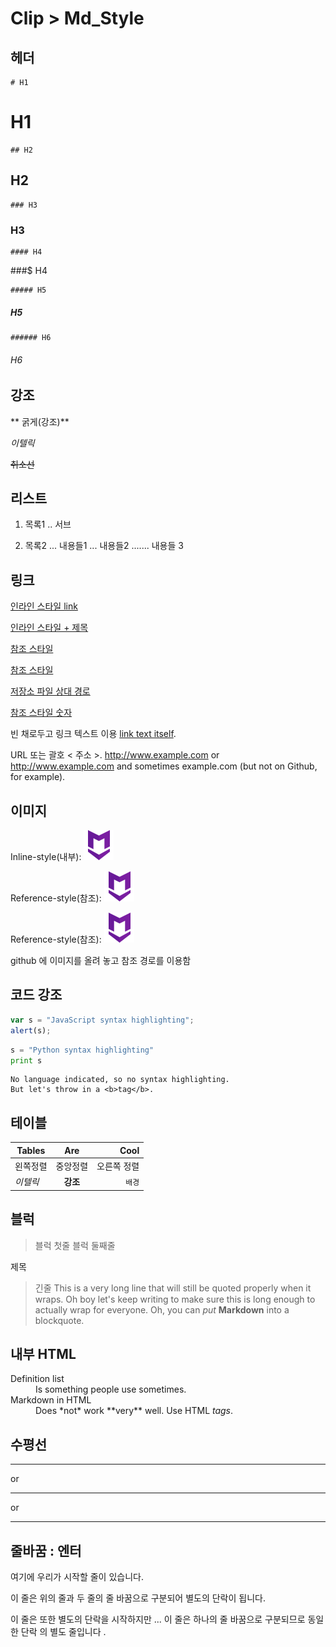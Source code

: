 # Clip > Md_Style

## 헤더  
```
# H1
```  
# H1

```
## H2
```  
## H2

```
### H3
``` 
### H3

```
#### H4
``` 
###$ H4

```
##### H5
``` 
##### H5

```
###### H6
``` 
###### H6

## 강조
** 굵게(강조)**

_이텔릭_

~~취소선~~

## 리스트
1. 목록1
.. 서브

1. 목록2
... 내용들1
... 내용들2
....... 내용들 3



## 링크
[인라인 스타일 link](https://www.google.com)

[인라인 스타일 + 제목](https://www.google.com "Google's Homepage")

[참조 스타일][Arbitrary case-insensitive reference text]

[참조 스타일][Arbitrary]

[저장소 파일 상대 경로](../blob/master/LICENSE)

[참조 스타일 숫자][1]

빈 채로두고 링크 텍스트 이용  [link text itself].

URL 또는 괄호 <  주소 >. 
http://www.example.com or <http://www.example.com> and sometimes 
example.com (but not on Github, for example).


[arbitrary case-insensitive reference text]: https://www.mozilla.org
[arbitrary]: https://www.mozilla2.org
[1]: http://slashdot.org
[link text itself]: http://www.reddit.com


## 이미지

Inline-style(내부): 
![alt text](https://github.com/adam-p/markdown-here/raw/master/src/common/images/icon48.png "마우스오버 텍스트1")

Reference-style(참조): 
![alt text][logo]

Reference-style(참조): 
![logo]

[logo]: https://github.com/adam-p/markdown-here/raw/master/src/common/images/icon48.png "L마우스오버 텍스트2"

github 에 이미지를 올려 놓고 참조 경로를 이용함

## 코드 강조
```javascript
var s = "JavaScript syntax highlighting";
alert(s);
```

```python
s = "Python syntax highlighting"
print s
```
 
```
No language indicated, so no syntax highlighting. 
But let's throw in a <b>tag</b>.
```


## 테이블
| Tables        | Are           | Cool  |
| ------------- |:-------------:| -----:|
| 왼쪽정렬          | 중앙정렬      | 오른쪽 정렬 |
| *이텔릭*         | **강조**     |   `배경` |


## 블럭

> 블럭 첫줄
> 블럭 둘째줄

제목

> 긴줄 This is a very long line that will still be quoted properly when 
it wraps. Oh boy let's keep writing to make sure this is long enough to actually wrap for everyone. Oh, you can *put* **Markdown** into a blockquote. 

## 내부 HTML
<dl>
  <dt>Definition list</dt>
  <dd>Is something people use sometimes.</dd>

  <dt>Markdown in HTML</dt>
  <dd>Does *not* work **very** well. Use HTML <em>tags</em>.</dd>
</dl>

## 수평선
---
or
***
or
___

## 줄바꿈 : 엔터
여기에 우리가 시작할 줄이 있습니다.

이 줄은 위의 줄과 두 줄의 줄 바꿈으로 구분되어 별도의 단락이 됩니다.

이 줄은 또한 별도의 단락을 시작하지만 ... 
이 줄은 하나의 줄 바꿈으로 구분되므로 동일한 단락 의 별도 줄입니다 .
